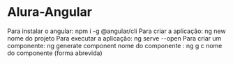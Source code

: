 # Alura-Angular

Para instalar o angular: npm i -g @angular/cli
Para criar a aplicação: ng new nome do projeto
Para executar a aplicação: ng serve --open
Para criar um componente: ng generate component nome do componente
                        : ng g c nome do componente (forma abrevida)  